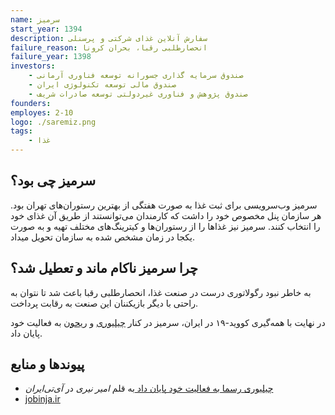 ```yaml
---
name: سرمیز
start_year: 1394
description: سفارش آنلاین غذای شرکتی و پرسنلی
failure_reason: انحصارطلبی رقبا، بحران کرونا
failure_year: 1398
investors:
    - صندوق سرمایه گذاری جسورانه توسعه فناوری آرمانی
    - صندوق مالی توسعه تکنولوژی ایران
    - صندوق پژوهش و فناوری غیردولتی توسعه صادرات شریف
founders:
employes: 2-10
logo: ./saremiz.png
tags:
    - غذا
---
```

## سرمیز چی بود؟
سرمیز وب‌سرویسی برای ثبت غذا به صورت هفتگی از بهترین رستوران‌های تهران بود. هر سازمان پنل مخصوص خود را داشت که کارمندان می‌توانستند از طریق آن غذای خود را انتخاب کنند. سرمیز نیز غذاها را از رستوران‌ها و  کیترینگ‌های مختلف تهیه و به صورت یکجا در زمان مشخص شده به سازمان تحویل میداد.

## چرا سرمیز ناکام ماند و تعطیل شد؟
به خاطر نبود رگولاتوری درست در صنعت غذا، انحصارطلبی رقبا باعث شد تا نتوان به راحتی با دیگر بازیکننان این صنعت به رقابت پرداخت.

در نهایت با همه‌گیری کووید-۱۹ در ایران، سرمیز در کنار [چیلیوری](https://nakamology.ir/projects/chilivery/) و [ریحون](https://nakamology.ir/projects/reyhoon/) به فعالیت خود پایان داد.

## پیوند‌ها و منابع
* [چیلیوری رسما به فعالیت خود پایان داد
](https://itiran.com/2020/03/16/%DA%86%DB%8C%D9%84%DB%8C%D9%88%D8%B1%DB%8C-%D8%B1%D8%B3%D9%85%D8%A7-%D8%A8%D9%87-%D9%81%D8%B9%D8%A7%D9%84%DB%8C%D8%AA-%D8%AE%D9%88%D8%AF-%D9%BE%D8%A7%DB%8C%D8%A7%D9%86-%D8%AF%D8%A7%D8%AF/) به قلم *امیر نیری* در *آی‌تی‌ایران*
* [jobinja.ir](https://jobinja.ir/companies/saremiz)